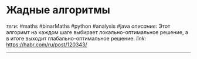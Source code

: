 # Жадные алгоритмы
*теги:* #maths #binarMaths #python #analysis #java
*описание:* Этот алгоримт на каждом шаге выбирает локально-оптимальное решение, а в итоге выходит глабально-оптимальное решение.
*link:* https://habr.com/ru/post/120343/

---
